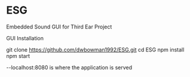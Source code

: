 # ESG
Embedded Sound GUI for Third Ear Project

GUI Installation 

git clone https://github.com/dwbowman1992/ESG.git
cd ESG
npm install
npm start

--localhost:8080 is where the application is served
